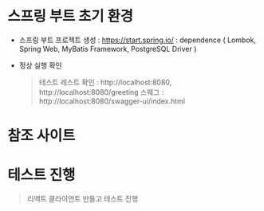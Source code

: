 # 스프링 부트 초기 환경

- 스프링 부트 프로젝트 생성 : https://start.spring.io/
  : dependence ( Lombok, Spring Web, MyBatis Framework, PostgreSQL Driver )

- 정상 실행 확인
  > 테스트 레스트 확인 : http://localhost:8080, http://localhost:8080/greeting
  > 스웨그 : http://localhost:8080/swagger-ui/index.html

# 참조 사이트

# 테스트 진행
> 리엑트 클라이언트 만들고 테스트 진행


